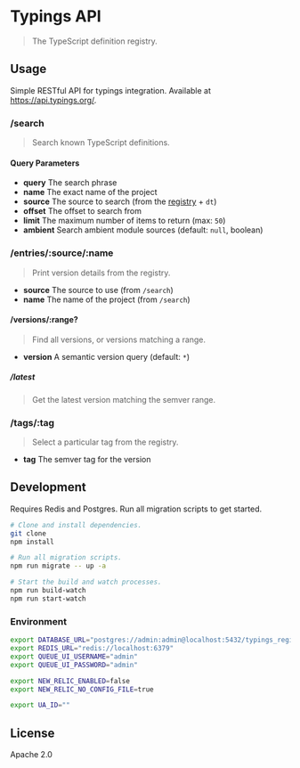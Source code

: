 # Typings API

> The TypeScript definition registry.

## Usage

Simple RESTful API for typings integration. Available at https://api.typings.org/.

### /search

> Search known TypeScript definitions.

#### Query Parameters

* **query** The search phrase
* **name** The exact name of the project
* **source** The source to search (from the [registry](https://github.com/typings/registry#structure) + `dt`)
* **offset** The offset to search from
* **limit** The maximum number of items to return (max: `50`)
* **ambient** Search ambient module sources (default: `null`, boolean)

### /entries/:source/:name

> Print version details from the registry.

* **source** The source to use (from `/search`)
* **name** The name of the project (from `/search`)

#### /versions/:range?

> Find all versions, or versions matching a range.

* **version** A semantic version query (default: `*`)

##### /latest

> Get the latest version matching the semver range.

### /tags/:tag

> Select a particular tag from the registry.

* **tag** The semver tag for the version

## Development

Requires Redis and Postgres. Run all migration scripts to get started.

```sh
# Clone and install dependencies.
git clone
npm install

# Run all migration scripts.
npm run migrate -- up -a

# Start the build and watch processes.
npm run build-watch
npm run start-watch
```

### Environment

```sh
export DATABASE_URL="postgres://admin:admin@localhost:5432/typings_registry"
export REDIS_URL="redis://localhost:6379"
export QUEUE_UI_USERNAME="admin"
export QUEUE_UI_PASSWORD="admin"

export NEW_RELIC_ENABLED=false
export NEW_RELIC_NO_CONFIG_FILE=true

export UA_ID=""
```

## License

Apache 2.0

